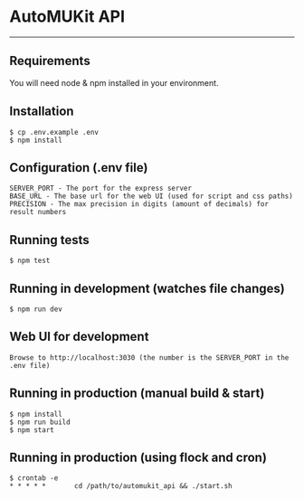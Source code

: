 
# AutoMUKit API

---
## Requirements

You will need node & npm installed in your environment.

## Installation

    $ cp .env.example .env
    $ npm install

## Configuration (.env file)

    SERVER_PORT - The port for the express server
    BASE_URL - The base url for the web UI (used for script and css paths)
    PRECISION - The max precision in digits (amount of decimals) for result numbers

## Running tests

    $ npm test

## Running in development (watches file changes)

    $ npm run dev

## Web UI for development

    Browse to http://localhost:3030 (the number is the SERVER_PORT in the .env file)

## Running in production (manual build & start)

    $ npm install
    $ npm run build
    $ npm start

## Running in production (using flock and cron)

    $ crontab -e
    * * * * *       cd /path/to/automukit_api && ./start.sh 
